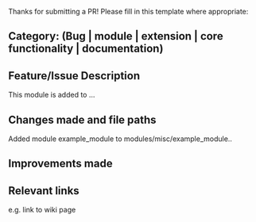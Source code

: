 Thanks for submitting a PR! Please fill in this template where appropriate:

## Category: (Bug | module | extension | core functionality | documentation)

## Feature/Issue Description

This module is added to ...

## Changes made and file paths

Added module example_module to modules/misc/example_module..

## Improvements made

## Relevant links

e.g. link to wiki page